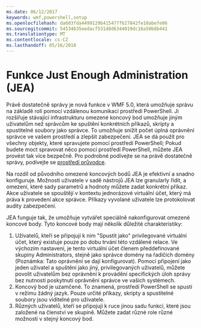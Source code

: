 ```yaml
---
ms.date: 06/12/2017
keywords: wmf,powershell,setup
ms.openlocfilehash: da603fda4499129b415477f627842fe10abefe06
ms.sourcegitcommit: 54534635eedacf531d8d6344019dc16a50b8b441
ms.translationtype: MT
ms.contentlocale: cs-CZ
ms.lasthandoff: 05/16/2018
---
```

# <a name="just-enough-administration-jea"></a>Funkce Just Enough Administration (JEA)
Právě dostatečně správy je nová funkce v WMF 5.0, která umožňuje správu na základě rolí pomocí vzdálenou komunikaci prostředí PowerShell.  Ji rozšiřuje stávající infrastrukturu omezené koncový bod umožňuje jiným uživatelům než správcům ke spuštění konkrétních příkazů, skripty a spustitelné soubory jako správce.  To umožňuje snížit počet úplná oprávnění správce ve vašem prostředí a zlepšit zabezpečení.  JEA se dá použít pro všechny objekty, které spravujete pomocí prostředí PowerShell; Pokud budete moct spravovat něco pomocí prostředí PowerShell, můžete JEA provést tak více bezpečně.  Pro podrobné podívejte se na právě dostatečně správy, podívejte se [prostředí průvodce](http://aka.ms/JEA).

Na rozdíl od původního omezené koncových bodů JEA je efektivní a snadno konfiguruje.  Možnosti uživatele v sadě nástrojů JEA lze granularly řídit, a omezení, které sady parametrů a hodnoty můžete zadat konkrétní příkaz. Akce uživatele se spouštějí v kontextu jednorázové virtuální účet, který má práva k provedení akce správce.  Příkazy vyvolané uživatele lze protokolovat audity zabezpečení.

JEA funguje tak, že umožňuje vytvářet speciálně nakonfigurovat omezené koncové body.  Tyto koncové body mají několik důležité charakteristiky:

1. Uživatelů, kteří se připojují k nim "Spustit jako" privilegované virtuální účet, který existuje pouze po dobu trvání této vzdálené relace.  Ve výchozím nastavení, je tento virtuální účet členem předdefinované skupiny Administrators, stejně jako správce domény na řadičích domény (Poznámka: Tato oprávnění se dají konfigurovat). Pomocí připojení jako jeden uživatel a spuštění jako jiný, privilegovaných uživatelů, můžete povolit uživatelům bez oprávnění k provádění specifických úloh správy bez nutnosti poskytnutí oprávnění správce ve vašich systémech.
2. Koncový bod je uzamčené.  To znamená, prostředí PowerShell se spustí v režimu žádný jazyk.  Pouze určité příkazy, skripty a spustitelné soubory jsou viditelné pro uživatele.
3. Různých uživatelů, kteří se připojují k ruce jinou sadu funkcí, které jsou založené na členství ve skupině.  Můžete zadat různé role různé možnosti v stejný koncový bod.
